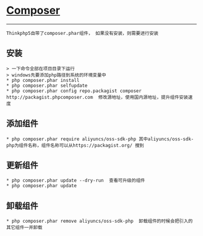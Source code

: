 # [Composer](http://www.phpcomposer.com/)
------
	Thinkphp5自带了composer.phar组件， 如果没有安装，则需要进行安装

## 安装
	> 一下命令全部在项目目录下运行
	> windows先要添加php路径到系统的环境变量中
	* php composer.phar install
	* php composer.phar selfupdate
	* php composer.phar config repo.packagist composer http://packagist.phpcomposer.com  修改源地址，使用国内源地址，提升组件安装速度

## 添加组件
	* php composer.phar require aliyuncs/oss-sdk-php 其中aliyuncs/oss-sdk-php为组件名称，组件名称可以从https://packagist.org/ 搜到

## 更新组件
	* php composer.phar update --dry-run  查看可升级的组件
	* php composer.phar update

## 卸载组件
	* php composer.phar remove aliyuncs/oss-sdk-php  卸载组件的时候会把引入的其它组件一并卸载
